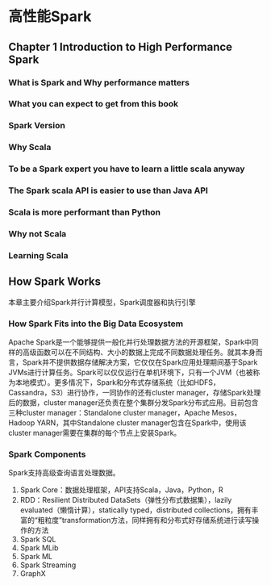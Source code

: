 # 高性能Spark

## Chapter 1 Introduction to High Performance Spark

### What is Spark and Why performance matters

### What you can expect to get from this book

### Spark Version

### Why Scala

### To be a Spark expert you have to learn a little scala anyway

### The Spark scala API is easier to use than Java API

### Scala is more performant than Python

### Why not Scala

### Learning Scala

## How Spark Works

本章主要介绍Spark并行计算模型，Spark调度器和执行引擎

### How Spark Fits into the Big Data Ecosystem

Apache Spark是一个能够提供一般化并行处理数据方法的开源框架，Spark中同样的高级函数可以在不同结构、大小的数据上完成不同数据处理任务。就其本身而言，Spark并不提供数据存储解决方案，它仅仅在Spark应用处理期间基于Spark JVMs进行计算任务。Spark可以仅仅运行在单机环境下，只有一个JVM（也被称为本地模式）。更多情况下，Spark和分布式存储系统（比如HDFS，Cassandra，S3）进行协作，一同协作的还有cluster manager，存储Spark处理后的数据，cluster manager还负责在整个集群分发Spark分布式应用。目前包含三种cluster manager：Standalone cluster manager，Apache Mesos，Hadoop YARN，其中Standalone cluster manager包含在Spark中，使用该cluster manager需要在集群的每个节点上安装Spark。

### Spark Components

Spark支持高级查询语言处理数据。

1. Spark Core：数据处理框架，API支持Scala，Java，Python，R
2. RDD：Resilient Distributed DataSets（弹性分布式数据集），lazily evaluated（懒惰计算），statically typed，distributed collections，拥有丰富的“粗粒度”transformation方法，同样拥有和分布式好存储系统进行读写操作的方法
3. Spark SQL
4. Spark MLib
5. Spark ML
6. Spark Streaming
7. GraphX

